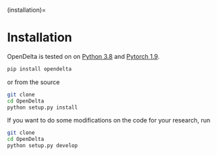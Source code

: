 
(installation)=
# Installation


OpenDelta is tested on on [Python 3.8](https://www.python.org/) and [Pytorch 1.9](<https://pytorch.org/>). 

```bash
pip install opendelta
```

or from the source
```bash
git clone
cd OpenDelta
python setup.py install
```

If you want to do some modifications on the code for your research, run
```bash
git clone 
cd OpenDelta
python setup.py develop
```